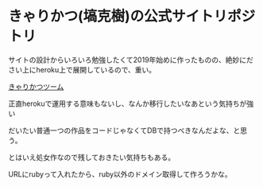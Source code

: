 # きゃりかつ(塙克樹)の公式サイトリポジトリ

サイトの設計からいろいろ勉強したくて2019年始めに作ったものの、絶妙にださい上にheroku上で展開しているので、重い。

[きゃりかつツーム](https://www.hanakatsuruby.me/)

正直herokuで運用する意味もないし、なんか移行したいなあという気持ちが強い

だいたい普通一つの作品をコードじゃなくてDBで持つべきなんだよな、と思う。

とはいえ処女作なので残しておきたい気持ちもある。

URLにrubyって入れたから、ruby以外のドメイン取得して作ろうかな。
